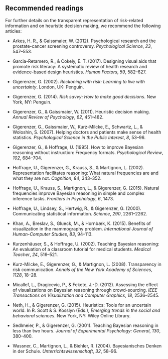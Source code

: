
## Recommended readings

For further details on the transparent representation of risk-related information and on heuristic decision making, we recommend the following articles: 

- Arkes, H. R., & Gaissmaier, W. (2012). 
Psychological research and the prostate-cancer screening controversy. 
_Psychological Science_, _23_, 547–553.

- Garcia-Retamero, R., & Cokely, E. T. (2017). 
Designing visual aids that promote risk literacy: 
A systematic review of health research and evidence-based design heuristics. 
_Human Factors_, _59_, 582–627.  

- Gigerenzer, G. (2002). 
_Reckoning with risk: Learning to live with uncertainty_. 
London, UK: Penguin.

- Gigerenzer, G. (2014). 
_Risk savvy: How to make good decisions_. 
New York, NY: Penguin.

- Gigerenzer, G., & Gaissmaier, W. (2011). 
Heuristic decision making. 
_Annual Review of Psychology_, _62_, 451–482. 

- Gigerenzer, G., Gaissmaier, W., Kurz-Milcke, E., Schwartz, L., & Woloshin, S. (2007). 
Helping doctors and patients make sense of health statistics. 
_Psychological Science in the Public Interest_, _8_, 53–96.

- Gigerenzer, G., & Hoffrage, U. (1995). 
How to improve Bayesian reasoning without instruction: Frequency formats. 
_Psychological Review_, _102_, 684–704.

- Hoffrage, U., Gigerenzer, G., Krauss, S., & Martignon, L. (2002). 
Representation facilitates reasoning: What natural frequencies are and what they are not. 
_Cognition_, _84_, 343–352.

- Hoffrage, U., Krauss, S., Martignon, L., & Gigerenzer, G. (2015). 
Natural frequencies improve Bayesian reasoning in simple and complex inference tasks. 
_Frontiers in Psychology_, _6_, 1473.

- Hoffrage, U., Lindsey, S., Hertwig, R., & Gigerenzer, G. (2000). 
Communicating statistical information. 
_Science_, _290_, 2261–2262.

- Khan, A., Breslav, S., Glueck, M., & Hornbæk, K. (2015). 
Benefits of visualization in the mammography problem. 
_International Journal of Human-Computer Studies_, _83_, 94–113.  

- Kurzenhäuser, S., & Hoffrage, U. (2002). 
Teaching Bayesian reasoning: An evaluation of a classroom tutorial for medical students. 
_Medical Teacher_, _24_, 516–521.

- Kurz-Milcke, E., Gigerenzer, G., & Martignon, L. (2008). 
Transparency in risk communication. 
_Annals of the New York Academy of Sciences_, _1128_, 18–28.

- Micallef, L., Dragicevic, P., & Fekete, J.-D. (2012). 
Assessing the effect of visualizations on Bayesian reasoning through crowd-sourcing. 
_IEEE Transactions on Visualization and Computer Graphics_, _18_, 2536–2545.  

- Neth, H., & Gigerenzer, G. (2015). 
Heuristics: Tools for an uncertain world. 
In R. Scott & S. Kosslyn (Eds.), _Emerging trends in the social and behavioral sciences_. 
New York, NY: Wiley Online Library. 

- Sedlmeier, P., & Gigerenzer, G. (2001). 
Teaching Bayesian reasoning in less than two hours. 
_Journal of Experimental Psychology: General_, _130_, 380–400.

- Wassner, C., Martignon, L., & Biehler, R. (2004). 
Bayesianisches Denken in der Schule. 
_Unterrichtswissenschaft_, _32_, 58–96.

<!-- eof. --> 
